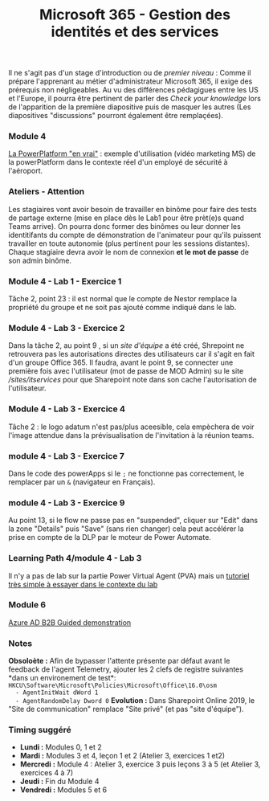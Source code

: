 ﻿---
title: Microsoft 365 - Gestion des identités et des services
goDeploy: true
m365: true
labs: https://github.com/MicrosoftLearning/MS-100T00-Microsoft-365-Identity-and-Services/tree/master/Instructions/Labs
---
<div id="conseils">
  Il ne s'agit pas d'un stage d'introduction ou de <i>premier niveau</i> : Comme il prépare l'apprenant au métier d'administrateur Microsoft 365, il exige des prérequis non négligeables.
  Au vu des différences pédagigues entre les US et l'Europe, il pourra être pertinent de parler des <i>Check your knowledge</i> lors de l'apparition de la première diapositive puis de masquer les autres (Les diapositives "discussions" pourront également être remplaçées).
  <h3>Module 4</h3>
  <a href="https://youtu.be/tBc9ophAYCc" target="_blank">La PowerPlatform "en vrai"</a> : exemple d'utilisation (vidéo marketing MS) de la powerPlatform dans le contexte réel d'un employé de sécurité à l'aéroport.  
  <h3>Ateliers - Attention</h3>
  Les stagiaires vont avoir besoin de travailler en binôme pour faire des tests de partage externe (mise en place dès le Lab1 pour être prèt(e)s quand Teams arrive).
  On pourra donc former des binômes ou leur donner les identitifants du compte de démonstration de l'animateur pour qu'ils puissent travailler en toute autonomie (plus pertinent pour les sessions distantes).
  Chaque stagiaire devra avoir le nom de connexion <b>et le mot de passe</b> de son admin binôme.
  <h3>Module 4 - Lab 1 - Exercice 1</h3>
  Tâche 2, point 23 : il est normal que le compte de Nestor remplace la propriété du groupe et ne soit pas ajouté comme indiqué dans le lab.  
  <h3>Module 4 - Lab 3 - Exercice 2</h3>
  Dans la tâche 2, au point 9 , si un <i>site d'équipe</i> a été créé, Shrepoint ne retrouvera pas les autorisations directes des utilisateurs car il s'agit en fait d'un groupe Office 365.
  Il faudra, avant le point 9, se connecter une première fois avec l'utilisateur (mot de passe de MOD Admin) su le site <i>/sites/itservices</i> pour que Sharepoint note dans son cache l'autorisation de l'utilisateur.
  <h3>Module 4 - Lab 3 - Exercice 4</h3>
  Tâche 2 : le logo adatum n'est pas/plus aceesible, cela empèchera de voir l'image attendue dans la prévisualisation de l'invitation à la réunion teams.
  <h3>module 4 - Lab 3 - Exercice 7</h3>
  Dans le code des powerApps si le <code>;</code> ne fonctionne pas correctement, le remplacer par un <code>&</code> (navigateur en Français).
  <h3>module 4 - Lab 3 - Exercice 9</h3>
  Au point 13, si le flow ne passe pas en "suspended", cliquer sur "Edit" dans la zone "Details" puis "Save" (sans rien changer) cela peut accélérer la prise en compte de la DLP par le moteur de Power Automate.
  <h3>Learning Path 4/module 4 - Lab 3</h3>
  Il n'y a pas de lab sur la partie Power Virtual Agent (PVA) mais un <a href="https://docs.microsoft.com/en-us/power-virtual-agents/fundamentals-get-started" target="_lab">tutoriel très simple à essayer dans le contexte du lab</a>
  <h3>Module 6</h3>
  <a href="https://techcommunity.microsoft.com/t5/video-hub/enable-b2b-collaboration-in-azure-ad/ba-p/1671187" target="_blank">Azure AD B2B Guided demonstration</a>
  <h3>Notes</h3>
<b>Obsoloète :</b> Afin de bypasser l'attente présente par défaut avant le feedback de l'agent Telemetry, ajouter les 2 clefs de registre suivantes *dans un environement de test*:
<code>HKCU\Software\Microsoft\Policies\Microsoft\Office\16.0\osm
  - AgentInitWait dWord 1
  - AgentRandomDelay Dword 0</code>
<b>Evolution :</b> Dans Sharepoint Online 2019, le "Site de communication" remplace "Site privé" (et pas "site d'équipe").
<h3>Timing suggéré</h3>
  <ul>
  <li><b>Lundi :</b> Modules 0, 1 et 2</li>
  <li><b>Mardi :</b> Modules 3 et 4, leçon 1 et 2 (Atelier 3, exercices 1 et2)</li>
  <li><b>Mercredi :</b> Module 4 : Atelier 3, exercice 3 puis leçons 3 à 5 (et Atelier 3, exercices 4 à 7)</li>
  <li><b>Jeudi :</b> Fin du Module 4</li>
  <li><b>Vendredi :</b> Modules 5 et 6</li>
</ul>
</div>